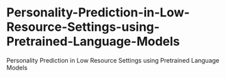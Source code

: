 # Personality-Prediction-in-Low-Resource-Settings-using-Pretrained-Language-Models
Personality Prediction in Low Resource Settings using Pretrained Language Models
